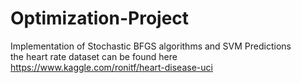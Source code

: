 # Optimization-Project
Implementation of Stochastic BFGS algorithms and SVM Predictions
<br>
the heart rate dataset can be found here 
<br>
https://www.kaggle.com/ronitf/heart-disease-uci
